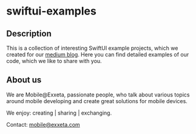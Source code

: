 #  swiftui-examples

## Description 

This is a collection of interesting SwiftUI example projects, which we created for our [medium blog](https://medium.com/@mobileatexxeta). Here you can find detailed examples of our code, which we like to share with you. 

## About us 

We are Mobile@Exxeta, passionate people, who talk about various topics around mobile developing and create great solutions for mobile devices. 

We enjoy: creating | sharing | exchanging. 

Contact: <mobile@exxeta.com>
